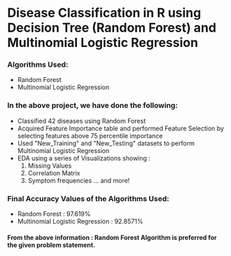 # Disease Classification in R using Decision Tree (Random Forest) and Multinomial Logistic Regression
### Algorithms Used:
- Random Forest
- Multinomial Logistic Regression
### In the above project, we have done the following:  
- Classified 42 diseases using Random Forest  
- Acquired Feature Importance table and performed Feature Selection by selecting features above 75 percentile importance  
- Used "New_Training" and "New_Testing" datasets to perform Multinomial Logistic Regression   
- EDA using a series of Visualizations showing :  
  1. Missing Values  
  2. Correlation Matrix  
  3. Symptom frequencies ... and more!  
### Final Accuracy Values of the Algorithms Used:
- Random Forest : 97.619%
- Multinomial Logistic Regression : 92.8571%
#### From the above information : Random Forest Algorithm is preferred for the given problem statement.
